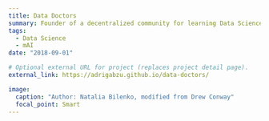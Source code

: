 ```yaml
---
title: Data Doctors
summary: Founder of a decentralized community for learning Data Science among medical practictioners at Righospitalet. I created multiple open-access workshops to teach the basics of Data Science in R.
tags:
  - Data Science
  - mAI
date: "2018-09-01"

# Optional external URL for project (replaces project detail page).
external_link: https://adrigabzu.github.io/data-doctors/

image:
  caption: "Author: Natalia Bilenko, modified from Drew Conway"
  focal_point: Smart
---
```

